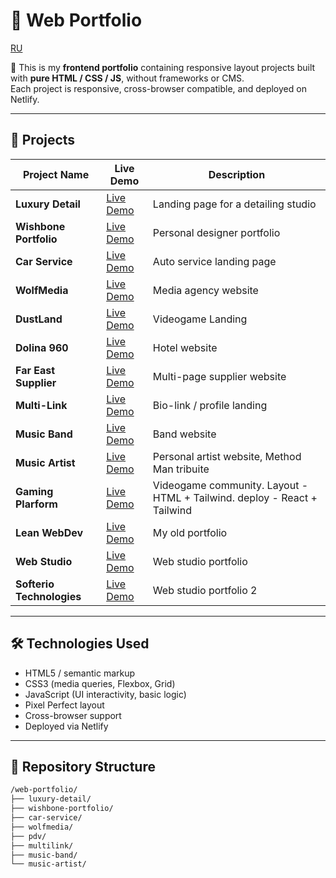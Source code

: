 # 🎨 Web Portfolio

[RU](README_RU.md)

🧩 This is my **frontend portfolio** containing responsive layout projects built with **pure HTML / CSS / JS**, without frameworks or CMS.  
Each project is responsive, cross-browser compatible, and deployed on Netlify.

---

## 🚀 Projects

| Project Name              | Live Demo                                           | Description                                                              |
| ------------------------- | --------------------------------------------------- | ------------------------------------------------------------------------ |
| **Luxury Detail**         | [Live Demo](https://luxurydetail.netlify.app)       | Landing page for a detailing studio                                      |
| **Wishbone Portfolio**    | [Live Demo](https://wishboneportfolio.netlify.app)  | Personal designer portfolio                                              |
| **Car Service**           | [Live Demo](https://carservice-landing.netlify.app) | Auto service landing page                                                |
| **WolfMedia**             | [Live Demo](https://w0lfmedia.netlify.app/)         | Media agency website                                                     |
| **DustLand**              | [Live Demo](https://dustland.netlify.app/)          | Videogame Landing                                                        |
| **Dolina 960**            | [Live Demo](https://dolinahotel-web.netlify.app/)   | Hotel website                                                            |
| **Far East Supplier**     | [Live Demo](https://pdv-page.netlify.app)           | Multi-page supplier website                                              |
| **Multi-Link**            | [Live Demo](https://mltilink.netlify.app/)          | Bio-link / profile landing                                               |
| **Music Band**            | [Live Demo](https://musicbandweb.netlify.app/)      | Band website                                                             |
| **Music Artist**          | [Live Demo](https://musicartist-web.netlify.app/)   | Personal artist website, Method Man tribuite                             |
| **Gaming Plarform**       | [Live Demo](https://gameplatforn.netlify.app/)      | Videogame community. Layout - HTML + Tailwind. deploy - React + Tailwind |
| **Lean WebDev**           | [Live Demo](https://leanwebdev.netlify.app/)        | My old portfolio                                                         |
| **Web Studio**            | [Live Demo](https://webstudio451.netlify.app)       | Web studio portfolio                                                     |
| **Softerio Technologies** | [Live Demo](https://softeriotech.netlify.app)       | Web studio portfolio 2                                                   |

---

## 🛠️ Technologies Used

- HTML5 / semantic markup
- CSS3 (media queries, Flexbox, Grid)
- JavaScript (UI interactivity, basic logic)
- Pixel Perfect layout
- Cross-browser support
- Deployed via Netlify

---

## 📁 Repository Structure

```bash
/web-portfolio/
├── luxury-detail/
├── wishbone-portfolio/
├── car-service/
├── wolfmedia/
├── pdv/
├── multilink/
├── music-band/
└── music-artist/
```
